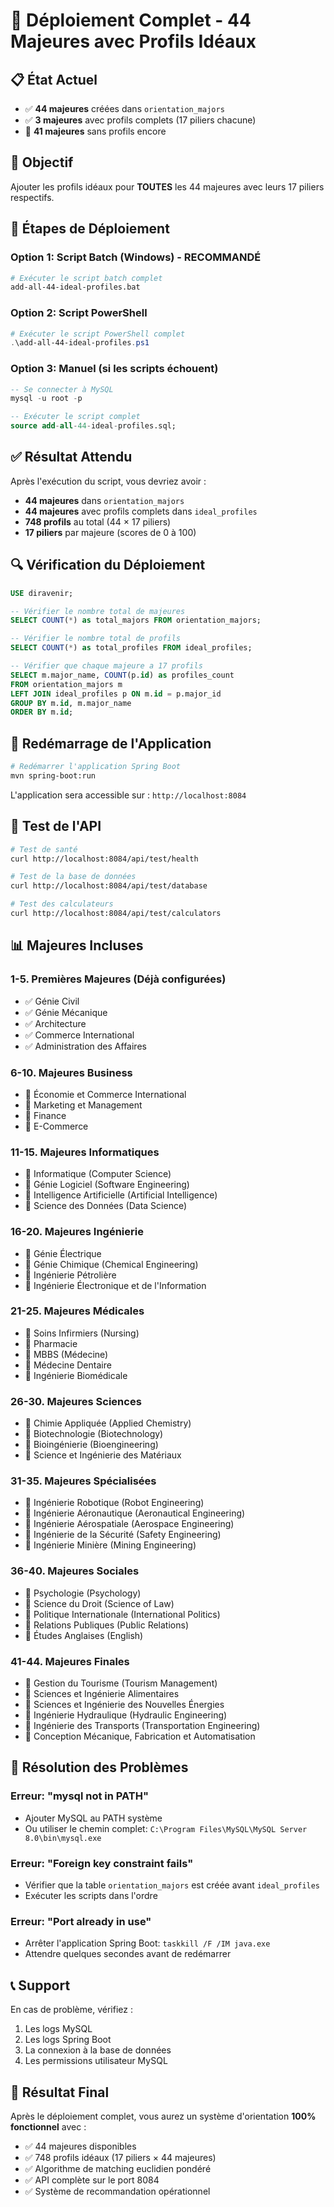 # 🚀 Déploiement Complet - 44 Majeures avec Profils Idéaux

## 📋 État Actuel
- ✅ **44 majeures** créées dans `orientation_majors`
- ✅ **3 majeures** avec profils complets (17 piliers chacune)
- 🔄 **41 majeures** sans profils encore

## 🎯 Objectif
Ajouter les profils idéaux pour **TOUTES** les 44 majeures avec leurs 17 piliers respectifs.

## 🔧 Étapes de Déploiement

### Option 1: Script Batch (Windows) - RECOMMANDÉ
```bash
# Exécuter le script batch complet
add-all-44-ideal-profiles.bat
```

### Option 2: Script PowerShell
```powershell
# Exécuter le script PowerShell complet
.\add-all-44-ideal-profiles.ps1
```

### Option 3: Manuel (si les scripts échouent)
```sql
-- Se connecter à MySQL
mysql -u root -p

-- Exécuter le script complet
source add-all-44-ideal-profiles.sql;
```

## ✅ Résultat Attendu

Après l'exécution du script, vous devriez avoir :
- **44 majeures** dans `orientation_majors`
- **44 majeures** avec profils complets dans `ideal_profiles`
- **748 profils** au total (44 × 17 piliers)
- **17 piliers** par majeure (scores de 0 à 100)

## 🔍 Vérification du Déploiement

```sql
USE diravenir;

-- Vérifier le nombre total de majeures
SELECT COUNT(*) as total_majors FROM orientation_majors;

-- Vérifier le nombre total de profils
SELECT COUNT(*) as total_profiles FROM ideal_profiles;

-- Vérifier que chaque majeure a 17 profils
SELECT m.major_name, COUNT(p.id) as profiles_count 
FROM orientation_majors m 
LEFT JOIN ideal_profiles p ON m.id = p.major_id 
GROUP BY m.id, m.major_name 
ORDER BY m.id;
```

## 🚀 Redémarrage de l'Application

```bash
# Redémarrer l'application Spring Boot
mvn spring-boot:run
```

L'application sera accessible sur : `http://localhost:8084`

## 🧪 Test de l'API

```bash
# Test de santé
curl http://localhost:8084/api/test/health

# Test de la base de données  
curl http://localhost:8084/api/test/database

# Test des calculateurs
curl http://localhost:8084/api/test/calculators
```

## 📊 Majeures Incluses

### 1-5. Premières Majeures (Déjà configurées)
- ✅ Génie Civil
- ✅ Génie Mécanique  
- ✅ Architecture
- ✅ Commerce International
- ✅ Administration des Affaires

### 6-10. Majeures Business
- 🔄 Économie et Commerce International
- 🔄 Marketing et Management
- 🔄 Finance
- 🔄 E-Commerce

### 11-15. Majeures Informatiques
- 🔄 Informatique (Computer Science)
- 🔄 Génie Logiciel (Software Engineering)
- 🔄 Intelligence Artificielle (Artificial Intelligence)
- 🔄 Science des Données (Data Science)

### 16-20. Majeures Ingénierie
- 🔄 Génie Électrique
- 🔄 Génie Chimique (Chemical Engineering)
- 🔄 Ingénierie Pétrolière
- 🔄 Ingénierie Électronique et de l'Information

### 21-25. Majeures Médicales
- 🔄 Soins Infirmiers (Nursing)
- 🔄 Pharmacie
- 🔄 MBBS (Médecine)
- 🔄 Médecine Dentaire
- 🔄 Ingénierie Biomédicale

### 26-30. Majeures Sciences
- 🔄 Chimie Appliquée (Applied Chemistry)
- 🔄 Biotechnologie (Biotechnology)
- 🔄 Bioingénierie (Bioengineering)
- 🔄 Science et Ingénierie des Matériaux

### 31-35. Majeures Spécialisées
- 🔄 Ingénierie Robotique (Robot Engineering)
- 🔄 Ingénierie Aéronautique (Aeronautical Engineering)
- 🔄 Ingénierie Aérospatiale (Aerospace Engineering)
- 🔄 Ingénierie de la Sécurité (Safety Engineering)
- 🔄 Ingénierie Minière (Mining Engineering)

### 36-40. Majeures Sociales
- 🔄 Psychologie (Psychology)
- 🔄 Science du Droit (Science of Law)
- 🔄 Politique Internationale (International Politics)
- 🔄 Relations Publiques (Public Relations)
- 🔄 Études Anglaises (English)

### 41-44. Majeures Finales
- 🔄 Gestion du Tourisme (Tourism Management)
- 🔄 Sciences et Ingénierie Alimentaires
- 🔄 Sciences et Ingénierie des Nouvelles Énergies
- 🔄 Ingénierie Hydraulique (Hydraulic Engineering)
- 🔄 Ingénierie des Transports (Transportation Engineering)
- 🔄 Conception Mécanique, Fabrication et Automatisation

## 🚨 Résolution des Problèmes

### Erreur: "mysql not in PATH"
- Ajouter MySQL au PATH système
- Ou utiliser le chemin complet: `C:\Program Files\MySQL\MySQL Server 8.0\bin\mysql.exe`

### Erreur: "Foreign key constraint fails"
- Vérifier que la table `orientation_majors` est créée avant `ideal_profiles`
- Exécuter les scripts dans l'ordre

### Erreur: "Port already in use"
- Arrêter l'application Spring Boot: `taskkill /F /IM java.exe`
- Attendre quelques secondes avant de redémarrer

## 📞 Support

En cas de problème, vérifiez :
1. Les logs MySQL
2. Les logs Spring Boot
3. La connexion à la base de données
4. Les permissions utilisateur MySQL

## 🎉 Résultat Final

Après le déploiement complet, vous aurez un système d'orientation **100% fonctionnel** avec :
- ✅ 44 majeures disponibles
- ✅ 748 profils idéaux (17 piliers × 44 majeures)
- ✅ Algorithme de matching euclidien pondéré
- ✅ API complète sur le port 8084
- ✅ Système de recommandation opérationnel
